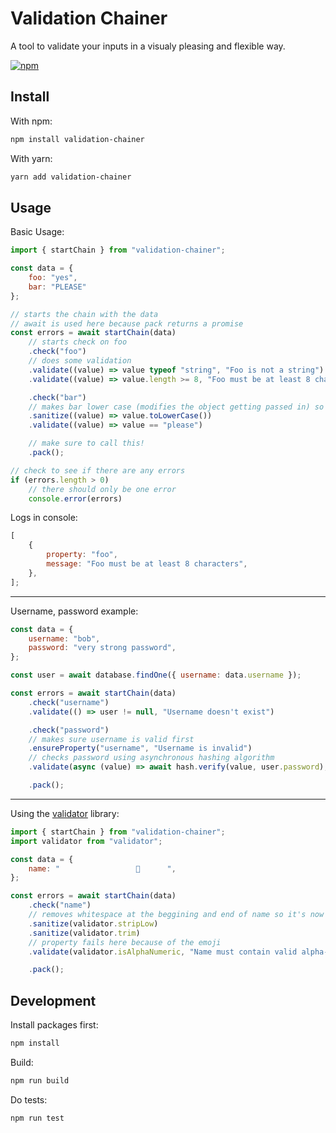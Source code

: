 # Validation Chainer

A tool to validate your inputs in a visualy pleasing and flexible way.

[![npm](https://img.shields.io/npm/v/validation-chainer.svg)](https://www.npmjs.com/package/validation-chainer)

## Install

With npm:

```sh
npm install validation-chainer
```

With yarn:

```sh
yarn add validation-chainer
```

## Usage

Basic Usage:

```js
import { startChain } from "validation-chainer";

const data = {
    foo: "yes",
    bar: "PLEASE"
};

// starts the chain with the data
// await is used here because pack returns a promise
const errors = await startChain(data)
    // starts check on foo
    .check("foo")
    // does some validation
    .validate((value) => value typeof "string", "Foo is not a string")
    .validate((value) => value.length >= 8, "Foo must be at least 8 characters")

    .check("bar")
    // makes bar lower case (modifies the object getting passed in) so bar is now please
    .sanitize((value) => value.toLowerCase())
    .validate((value) => value == "please")

    // make sure to call this!
    .pack();

// check to see if there are any errors
if (errors.length > 0)
    // there should only be one error
    console.error(errors)
```

Logs in console:

```js
[
    {
        property: "foo",
        message: "Foo must be at least 8 characters",
    },
];
```

---

Username, password example:

```js
const data = {
    username: "bob",
    password: "very strong password",
};

const user = await database.findOne({ username: data.username });

const errors = await startChain(data)
    .check("username")
    .validate(() => user != null, "Username doesn't exist")

    .check("password")
    // makes sure username is valid first
    .ensureProperty("username", "Username is invalid")
    // checks password using asynchronous hashing algorithm
    .validate(async (value) => await hash.verify(value, user.password), "Password is incorrect")

    .pack();
```

---

Using the [validator](https://www.npmjs.com/package/validator) library:

```js
import { startChain } from "validation-chainer";
import validator from "validator";

const data = {
    name: "                 💩      ",
};

const errors = await startChain(data)
    .check("name")
    // removes whitespace at the beggining and end of name so it's now just "💩"
    .sanitize(validator.stripLow)
    .sanitize(validator.trim)
    // property fails here because of the emoji
    .validate(validator.isAlphaNumeric, "Name must contain valid alpha-numeric characters")

    .pack();
```

## Development

Install packages first:

```sh
npm install
```

Build:

```sh
npm run build
```

Do tests:

```sh
npm run test
```
